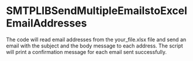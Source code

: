 # SMTPLIBSendMultipleEmailstoExcelEmailAddresses
The code will read email addresses from the your_file.xlsx file and send an email with the subject and the body message to each address. The script will print a confirmation message for each email sent successfully.
